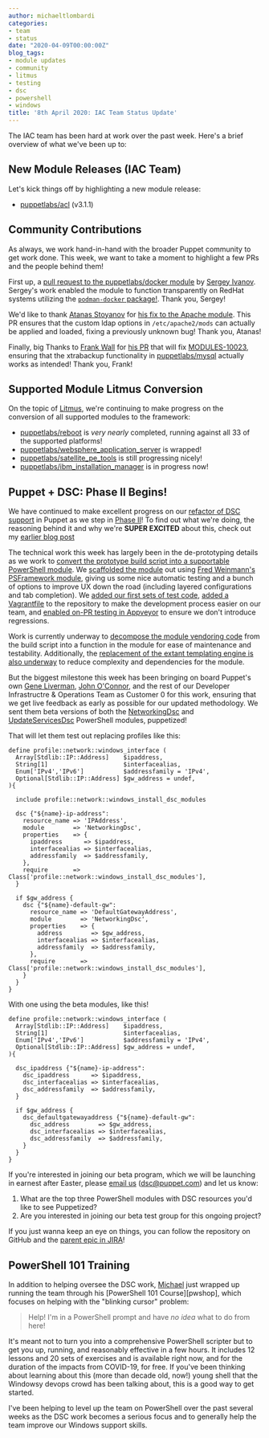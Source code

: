 ```yaml
---
author: michaeltlombardi
categories:
- team
- status
date: "2020-04-09T00:00:00Z"
blog_tags:
- module updates
- community
- litmus
- testing
- dsc
- powershell
- windows
title: '8th April 2020: IAC Team Status Update'
---
```


The IAC team has been hard at work over the past week.
Here's a brief overview of what we've been up to:

## New Module Releases (IAC Team)

Let's kick things off by highlighting a new module release:

- [puppetlabs/acl](https://forge.puppet.com/puppetlabs/acl) (v3.1.1)

## Community Contributions

As always, we work hand-in-hand with the broader Puppet community to get work done.
This week, we want to take a moment to highlight a few PRs and the people behind them!

First up, a [pull request to the puppetlabs/docker module][community-seriv-pr] by [Sergey Ivanov][community-seriv].
Sergey's work enabled the module to function transparently on RedHat systems utilizing the [`podman-docker` package!][podman-docker].
Thank you, Sergey!

We'd like to thank [Atanas Stoyanov][community-amorphina] for [his fix to the Apache module][community-amorphina-pr].
This PR ensures that the custom ldap options in `/etc/apache2/mods` can actually be applied and loaded, fixing a previously unknown bug!
Thank you, Atanas!

Finally, big Thanks to [Frank Wall][community-fraenki] for [his PR][community-fraenki-pr] that will fix [MODULES-10023][modules-10023], ensuring that the xtrabackup functionality in [puppetlabs/mysql][puppetlabs/mysql] actually works as intended!
Thank you, Frank!

## Supported Module Litmus Conversion

On the topic of [Litmus][litmus-gem-home], we're continuing to make progress on the conversion of all supported modules to the framework:

- [puppetlabs/reboot][puppetlabs/reboot] is _very nearly_ completed, running against all 33 of the supported platforms!
- [puppetlabs/websphere_application_server][puppetlabs/websphere_application_server] is wrapped!
- [puppetlabs/satellite_pe_tools][puppetlabs/satellite_pe_tools] is still progressing nicely!
- [puppetlabs/ibm_installation_manager][puppetlabs/ibm_installation_manager] is in progress now!

## Puppet + DSC: Phase II Begins!

We have continued to make excellent progress on our [refactor of DSC support][iac-41] in Puppet as we step in [Phase II][iac-685]!
To find out what we're doing, the reasoning behind it and why we're **SUPER EXCITED** about this, check out my [earlier blog post](/blog/updates/2020-03-30-dsc-announcement.md)

The technical work this week has largely been in the de-prototyping details as we work to [convert the prototype build script into a supportable PowerShell module][iac-650].
We [scaffolded the module][dsc-pr-module-scaffold] out using [Fred Weinmann's][ps-fred] [PSFramework module][ps-fred-psframework], giving us some nice automatic testing and a bunch of options to improve UX down the road (including layered configurations and tab completion).
We [added our first sets of test code][dsc-pr-first-tests], [added a Vagrantfile][dsc-pr-vagrantfile] to the repository to make the development process easier on our team, and [enabled on-PR testing in Appveyor][dsc-pr-appveyor] to ensure we don't introduce regressions.

Work is currently underway to [decompose the module vendoring code][dsc-pr-vendoring] from the build script into a function in the module for ease of maintenance and testability.
Additionally, the [replacement of the extant templating engine is also underway][dsc-pr-templating] to reduce complexity and dependencies for the module.

But the biggest milestone this week has been bringing on board Puppet's own [Gene Liverman][puppet-gene], [John O'Connor][puppet-john], and the rest of our Developer Infrastructre & Operations Team as Customer 0 for this work, ensuring that we get live feedback as early as possible for our updated methodology.
We sent them beta versions of both the [NetworkingDsc][ps-networkingdsc] and [UpdateServicesDsc][ps-updateservicesdsc] PowerShell modules, puppetized!

That will let them test out replacing profiles like this:

```puppet
define profile::network::windows_interface (
  Array[Stdlib::IP::Address]    $ipaddress,
  String[1]                     $interfacealias,
  Enum['IPv4','IPv6']           $addressfamily = 'IPv4',
  Optional[Stdlib::IP::Address] $gw_address = undef,
){

  include profile::network::windows_install_dsc_modules

  dsc {"${name}-ip-address":
    resource_name => 'IPAddress',
    module        => 'NetworkingDsc',
    properties    => {
      ipaddress      => $ipaddress,
      interfacealias => $interfacealias,
      addressfamily  => $addressfamily,
    },
    require       => Class['profile::network::windows_install_dsc_modules'],
  }

  if $gw_address {
    dsc {"${name}-default-gw":
      resource_name => 'DefaultGatewayAddress',
      module        => 'NetworkingDsc',
      properties    => {
        address        => $gw_address,
        interfacealias => $interfacealias,
        addressfamily  => $addressfamily,
      },
      require       => Class['profile::network::windows_install_dsc_modules'],
    }
  }
}
```

With one using the beta modules, like this!

```puppet
define profile::network::windows_interface (
  Array[Stdlib::IP::Address]    $ipaddress,
  String[1]                     $interfacealias,
  Enum['IPv4','IPv6']           $addressfamily = 'IPv4',
  Optional[Stdlib::IP::Address] $gw_address = undef,
){

  dsc_ipaddress {"${name}-ip-address":
    dsc_ipaddress      => $ipaddress,
    dsc_interfacealias => $interfacealias,
    dsc_addressfamily  => $addressfamily,
  }

  if $gw_address {
    dsc_defaultgatewayaddress {"${name}-default-gw":
      dsc_address        => $gw_address,
      dsc_interfacealias => $interfacealias,
      dsc_addressfamily  => $addressfamily,
    }
  }
}
```

If you're interested in joining our beta program, which we will be launching in earnest after Easter, please [email us][dsc-email] ([dsc@puppet.com][dsc-email]) and let us know:

1. What are the top three PowerShell modules with DSC resources you'd like to see Puppetized?
2. Are you interested in joining our beta test group for this ongoing project?

If you just wanna keep an eye on things, you can follow the repository on GitHub and the [parent epic in JIRA][iac-41]!

## PowerShell 101 Training

In addition to helping oversee the DSC work, [Michael](https://github.com/michaeltlombardi) just wrapped up running the team through his [PowerShell 101 Course][pwshop], which focuses on helping with the "blinking cursor" problem:

> Help! I'm in a PowerShell prompt and have _no idea_ what to do from here!

It's meant not to turn you into a comprehensive PowerShell scripter but to get you up, running, and reasonably effective in a few hours.
It includes 12 lessons and 20 sets of exercises and is available right now, and for the duration of the impacts from COVID-19, for free.
If you've been thinking about learning about this (more than decade old, now!) young shell that the Windowsy devops crowd has been talking about, this is a good way to get started.

I've been helping to level up the team on PowerShell over the past several weeks as the DSC work becomes a serious focus and to generally help the team improve our Windows support skills.

[bolt]:                                    https://github.com/puppetlabs/bolt
[community-amorphina-pr]:                  https://github.com/puppetlabs/puppetlabs-apache/pull/2017
[community-amorphina]:                     https://github.com/amorphina
[community-fraenki-pr]:                    https://github.com/puppetlabs/puppetlabs-mysql/pull/1245
[community-fraenki]:                       https://github.com/fraenki
[community-seriv-pr]:                      https://github.com/puppetlabs/puppetlabs-docker/pull/562
[community-seriv]:                         https://github.com/seriv
[dsc-email]:                               mailto:dsc@puppet.com
[dsc-pr-appveyor]:                         https://github.com/puppetlabs/PuppetDscBuilder/pull/6
[dsc-pr-first-tests]:                      https://github.com/puppetlabs/PuppetDscBuilder/pull/3
[dsc-pr-module-scaffold]:                  https://github.com/puppetlabs/PuppetDscBuilder/pull/2
[dsc-pr-templating]:                       https://github.com/puppetlabs/PuppetDscBuilder/pull/5
[dsc-pr-vagrantfile]:                      https://github.com/puppetlabs/PuppetDscBuilder/pull/4
[dsc-pr-vendoring]:                        https://github.com/puppetlabs/PuppetDscBuilder/pull/7/files
[iac-41]:                                  https://tickets.puppetlabs.com/browse/IAC-41
[iac-650]:                                 https://tickets.puppetlabs.com/browse/IAC-650
[iac-685]:                                 https://tickets.puppetlabs.com/browse/IAC-685
[litmus-gem-home]:                         https://github.com/puppetlabs/puppet_litmus
[modules-10023]:                           https://tickets.puppetlabs.com/browse/MODULES-10023
[podman-docker]:                           https://developers.redhat.com/blog/2019/02/21/podman-and-buildah-for-docker-users/
[ps-fred-psframework]:                        https://psframework.org/
[ps-fred]:                                    https://github.com/FriedrichWeinmann
[ps-networkingdsc]:                        https://www.powershellgallery.com/packages/NetworkingDsc/7.4.0.0
[ps-updateservicesdsc]:                    https://www.powershellgallery.com/packages/UpdateServicesDsc/1.1.0.0
[puppet-gene]:                             https://github.com/genebean
[puppet-john]:                             https://github.com/jcoconnor
[puppet-michael]:                          https://github.com/michaeltlombardi
[puppetlabs/ibm_installation_manager]:     https://forge.puppet.com/puppetlabs/ibm_installation_manager
[puppetlabs/mysql]:                        https://forge.puppet.com/puppetlabs/mysql
[puppetlabs/reboot]:                       https://forge.puppet.com/puppetlabs/reboot
[puppetlabs/satellite_pe_tools]:           https://forge.puppet.com/puppetlabs/satellite_pe_tools
[puppetlabs/websphere_application_server]: https://forge.puppet.com/puppetlabs/websphere_application_server
